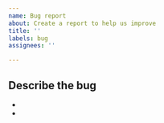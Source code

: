 ```yaml
---
name: Bug report
about: Create a report to help us improve
title: ''
labels: bug
assignees: ''

---
```


**Describe the bug**
- 
- 
-
